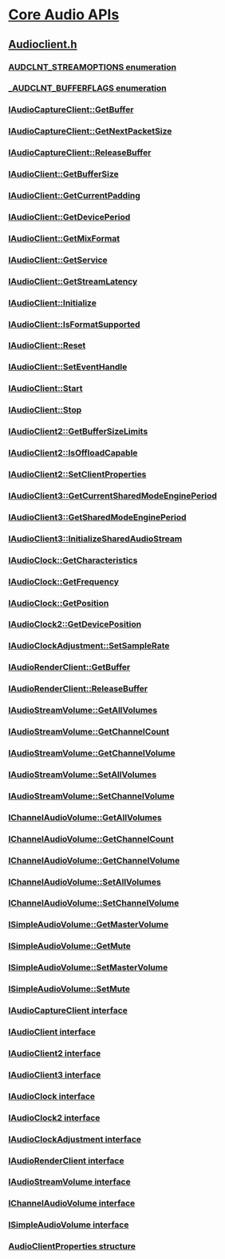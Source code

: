 # [Core Audio APIs](../_coreaudio/index.md)
## [Audioclient.h](index.md)
### [AUDCLNT_STREAMOPTIONS enumeration](../audioclient/ne-audioclient-audclnt_streamoptions.md)
### [_AUDCLNT_BUFFERFLAGS enumeration](../audioclient/ne-audioclient-_audclnt_bufferflags.md)
### [IAudioCaptureClient::GetBuffer](../audioclient/nf-audioclient-iaudiocaptureclient-getbuffer.md)
### [IAudioCaptureClient::GetNextPacketSize](../audioclient/nf-audioclient-iaudiocaptureclient-getnextpacketsize.md)
### [IAudioCaptureClient::ReleaseBuffer](../audioclient/nf-audioclient-iaudiocaptureclient-releasebuffer.md)
### [IAudioClient::GetBufferSize](../audioclient/nf-audioclient-iaudioclient-getbuffersize.md)
### [IAudioClient::GetCurrentPadding](../audioclient/nf-audioclient-iaudioclient-getcurrentpadding.md)
### [IAudioClient::GetDevicePeriod](../audioclient/nf-audioclient-iaudioclient-getdeviceperiod.md)
### [IAudioClient::GetMixFormat](../audioclient/nf-audioclient-iaudioclient-getmixformat.md)
### [IAudioClient::GetService](../audioclient/nf-audioclient-iaudioclient-getservice.md)
### [IAudioClient::GetStreamLatency](../audioclient/nf-audioclient-iaudioclient-getstreamlatency.md)
### [IAudioClient::Initialize](../audioclient/nf-audioclient-iaudioclient-initialize.md)
### [IAudioClient::IsFormatSupported](../audioclient/nf-audioclient-iaudioclient-isformatsupported.md)
### [IAudioClient::Reset](../audioclient/nf-audioclient-iaudioclient-reset.md)
### [IAudioClient::SetEventHandle](../audioclient/nf-audioclient-iaudioclient-seteventhandle.md)
### [IAudioClient::Start](../audioclient/nf-audioclient-iaudioclient-start.md)
### [IAudioClient::Stop](../audioclient/nf-audioclient-iaudioclient-stop.md)
### [IAudioClient2::GetBufferSizeLimits](../audioclient/nf-audioclient-iaudioclient2-getbuffersizelimits.md)
### [IAudioClient2::IsOffloadCapable](../audioclient/nf-audioclient-iaudioclient2-isoffloadcapable.md)
### [IAudioClient2::SetClientProperties](../audioclient/nf-audioclient-iaudioclient2-setclientproperties.md)
### [IAudioClient3::GetCurrentSharedModeEnginePeriod](../audioclient/nf-audioclient-iaudioclient3-getcurrentsharedmodeengineperiod.md)
### [IAudioClient3::GetSharedModeEnginePeriod](../audioclient/nf-audioclient-iaudioclient3-getsharedmodeengineperiod.md)
### [IAudioClient3::InitializeSharedAudioStream](../audioclient/nf-audioclient-iaudioclient3-initializesharedaudiostream.md)
### [IAudioClock::GetCharacteristics](../audioclient/nf-audioclient-iaudioclock-getcharacteristics.md)
### [IAudioClock::GetFrequency](../audioclient/nf-audioclient-iaudioclock-getfrequency.md)
### [IAudioClock::GetPosition](../audioclient/nf-audioclient-iaudioclock-getposition.md)
### [IAudioClock2::GetDevicePosition](../audioclient/nf-audioclient-iaudioclock2-getdeviceposition.md)
### [IAudioClockAdjustment::SetSampleRate](../audioclient/nf-audioclient-iaudioclockadjustment-setsamplerate.md)
### [IAudioRenderClient::GetBuffer](../audioclient/nf-audioclient-iaudiorenderclient-getbuffer.md)
### [IAudioRenderClient::ReleaseBuffer](../audioclient/nf-audioclient-iaudiorenderclient-releasebuffer.md)
### [IAudioStreamVolume::GetAllVolumes](../audioclient/nf-audioclient-iaudiostreamvolume-getallvolumes.md)
### [IAudioStreamVolume::GetChannelCount](../audioclient/nf-audioclient-iaudiostreamvolume-getchannelcount.md)
### [IAudioStreamVolume::GetChannelVolume](../audioclient/nf-audioclient-iaudiostreamvolume-getchannelvolume.md)
### [IAudioStreamVolume::SetAllVolumes](../audioclient/nf-audioclient-iaudiostreamvolume-setallvolumes.md)
### [IAudioStreamVolume::SetChannelVolume](../audioclient/nf-audioclient-iaudiostreamvolume-setchannelvolume.md)
### [IChannelAudioVolume::GetAllVolumes](../audioclient/nf-audioclient-ichannelaudiovolume-getallvolumes.md)
### [IChannelAudioVolume::GetChannelCount](../audioclient/nf-audioclient-ichannelaudiovolume-getchannelcount.md)
### [IChannelAudioVolume::GetChannelVolume](../audioclient/nf-audioclient-ichannelaudiovolume-getchannelvolume.md)
### [IChannelAudioVolume::SetAllVolumes](../audioclient/nf-audioclient-ichannelaudiovolume-setallvolumes.md)
### [IChannelAudioVolume::SetChannelVolume](../audioclient/nf-audioclient-ichannelaudiovolume-setchannelvolume.md)
### [ISimpleAudioVolume::GetMasterVolume](../audioclient/nf-audioclient-isimpleaudiovolume-getmastervolume.md)
### [ISimpleAudioVolume::GetMute](../audioclient/nf-audioclient-isimpleaudiovolume-getmute.md)
### [ISimpleAudioVolume::SetMasterVolume](../audioclient/nf-audioclient-isimpleaudiovolume-setmastervolume.md)
### [ISimpleAudioVolume::SetMute](../audioclient/nf-audioclient-isimpleaudiovolume-setmute.md)
### [IAudioCaptureClient interface](../audioclient/nn-audioclient-iaudiocaptureclient.md)
### [IAudioClient interface](../audioclient/nn-audioclient-iaudioclient.md)
### [IAudioClient2 interface](../audioclient/nn-audioclient-iaudioclient2.md)
### [IAudioClient3 interface](../audioclient/nn-audioclient-iaudioclient3.md)
### [IAudioClock interface](../audioclient/nn-audioclient-iaudioclock.md)
### [IAudioClock2 interface](../audioclient/nn-audioclient-iaudioclock2.md)
### [IAudioClockAdjustment interface](../audioclient/nn-audioclient-iaudioclockadjustment.md)
### [IAudioRenderClient interface](../audioclient/nn-audioclient-iaudiorenderclient.md)
### [IAudioStreamVolume interface](../audioclient/nn-audioclient-iaudiostreamvolume.md)
### [IChannelAudioVolume interface](../audioclient/nn-audioclient-ichannelaudiovolume.md)
### [ISimpleAudioVolume interface](../audioclient/nn-audioclient-isimpleaudiovolume.md)
### [AudioClientProperties structure](../audioclient/ns-audioclient-audioclientproperties.md)

